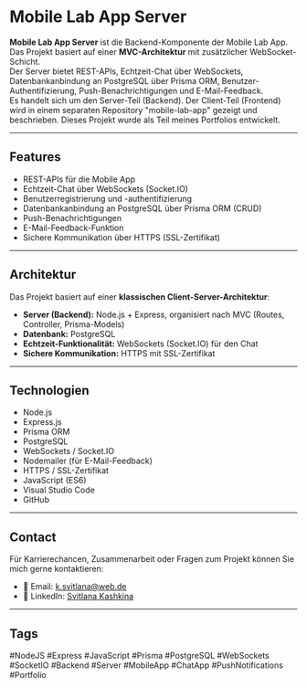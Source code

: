 # Mobile Lab App Server

**Mobile Lab App Server** ist die Backend-Komponente der Mobile Lab App.  
Das Projekt basiert auf einer **MVC-Architektur** mit zusätzlicher WebSocket-Schicht.  
Der Server bietet REST-APIs, Echtzeit-Chat über WebSockets, Datenbankanbindung an PostgreSQL über Prisma ORM, Benutzer-Authentifizierung, Push-Benachrichtigungen und E-Mail-Feedback.  
 Es handelt sich um den Server-Teil (Backend). Der Client-Teil (Frontend) wird in einem separaten Repository "mobile-lab-app" gezeigt und beschrieben. 
Dieses Projekt wurde als Teil meines Portfolios entwickelt.

---

## Features
- REST-APIs für die Mobile App  
- Echtzeit-Chat über WebSockets (Socket.IO)  
- Benutzerregistrierung und -authentifizierung  
- Datenbankanbindung an PostgreSQL über Prisma ORM (CRUD)  
- Push-Benachrichtigungen  
- E-Mail-Feedback-Funktion  
- Sichere Kommunikation über HTTPS (SSL-Zertifikat)

---

## Architektur
Das Projekt basiert auf einer **klassischen Client-Server-Architektur**:  
- **Server (Backend):** Node.js + Express, organisiert nach MVC (Routes, Controller, Prisma-Models)  
- **Datenbank:** PostgreSQL  
- **Echtzeit-Funktionalität:** WebSockets (Socket.IO) für den Chat  
- **Sichere Kommunikation:** HTTPS mit SSL-Zertifikat  

---

## Technologien
- Node.js  
- Express.js  
- Prisma ORM  
- PostgreSQL  
- WebSockets / Socket.IO  
- Nodemailer (für E-Mail-Feedback)  
- HTTPS / SSL-Zertifikat  
- JavaScript (ES6)  
- Visual Studio Code  
- GitHub  

---

## Contact
Für Karrierechancen, Zusammenarbeit oder Fragen zum Projekt können Sie mich gerne kontaktieren:

- 📧 Email: [k.svitlana@web.de](mailto:k.svitlana@web.de)  
- 🔗 LinkedIn: [Svitlana Kashkina](https://www.linkedin.com/in/svitlana-kashkina-12a0922b4/)

---

## Tags
#NodeJS #Express #JavaScript #Prisma #PostgreSQL #WebSockets #SocketIO #Backend #Server #MobileApp #ChatApp #PushNotifications #Portfolio
